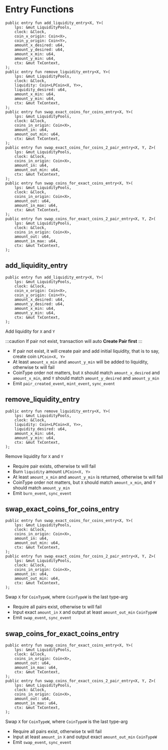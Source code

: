 # Entry Functions
```move
public entry fun add_liquidity_entry<X, Y>(
    lps: &mut LiquidityPools,
    clock: &Clock,
    coin_x_origin: Coin<X>,
    coin_y_origin: Coin<Y>,
    amount_x_desired: u64,
    amount_y_desired: u64,
    amount_x_min: u64,
    amount_y_min: u64,
    ctx: &mut TxContext,
);
public entry fun remove_liquidity_entry<X, Y>(
    lps: &mut LiquidityPools,
    clock: &Clock,
    liquidity: Coin<LPCoin<X, Y>>,
    liquidity_desired: u64,
    amount_x_min: u64,
    amount_y_min: u64,
    ctx: &mut TxContext,
);
public entry fun swap_exact_coins_for_coins_entry<X, Y>(
    lps: &mut LiquidityPools,
    clock: &Clock,
    coins_in_origin: Coin<X>,
    amount_in: u64,
    amount_out_min: u64,
    ctx: &mut TxContext,
);
public entry fun swap_exact_coins_for_coins_2_pair_entry<X, Y, Z>(
    lps: &mut LiquidityPools,
    clock: &Clock,
    coins_in_origin: Coin<X>,
    amount_in: u64,
    amount_out_min: u64,
    ctx: &mut TxContext,
);
public entry fun swap_coins_for_exact_coins_entry<X, Y>(
    lps: &mut LiquidityPools,
    clock: &Clock,
    coins_in_origin: Coin<X>,
    amount_out: u64,
    amount_in_max: u64,
    ctx: &mut TxContext,
);
public entry fun swap_coins_for_exact_coins_2_pair_entry<X, Y, Z>(
    lps: &mut LiquidityPools,
    clock: &Clock,
    coins_in_origin: Coin<X>,
    amount_out: u64,
    amount_in_max: u64,
    ctx: &mut TxContext,
);
```

## add_liquidity_entry
```move
public entry fun add_liquidity_entry<X, Y>(
    lps: &mut LiquidityPools,
    clock: &Clock,
    coin_x_origin: Coin<X>,
    coin_y_origin: Coin<Y>,
    amount_x_desired: u64,
    amount_y_desired: u64,
    amount_x_min: u64,
    amount_y_min: u64,
    ctx: &mut TxContext,
);
```
Add liquidity for `X` and `Y`

:::caution
If pair not exist, transaction will auto **Create Pair first**
:::

* If pair not exist, it will create pair and add initial liquidity, that is to say, create coin `LPCoin<X, Y>`
* At least `amount_x_min` and `amount_y_min` will be added to liquidity, otherwise tx will fail
* CoinType order not matters, but `X` should match `amount_x_desired` and `amount_x_min`, and `Y` should match `amount_y_desired` and `amount_y_min`
* Emit `pair_created_event`, `mint_event`, `sync_event`


## remove_liquidity_entry
```move
public entry fun remove_liquidity_entry<X, Y>(
    lps: &mut LiquidityPools,
    clock: &Clock,
    liquidity: Coin<LPCoin<X, Y>>,
    liquidity_desired: u64,
    amount_x_min: u64,
    amount_y_min: u64,
    ctx: &mut TxContext,
);
```
Remove liquidity for `X` and `Y`
* Require pair exists, otherwise tx will fail
* Burn `liquidity` amount `LPCoin<X, Y>`
* At least `amount_x_min` and `amount_y_min` is returned, otherwise tx will fail
* CoinType order not matters, but `X` should match `amount_x_min`, and `Y` should match `amount_y_min`
* Emit `burn_event`, `sync_event`


## swap_exact_coins_for_coins_entry
```move
public entry fun swap_exact_coins_for_coins_entry<X, Y>(
    lps: &mut LiquidityPools,
    clock: &Clock,
    coins_in_origin: Coin<X>,
    amount_in: u64,
    amount_out_min: u64,
    ctx: &mut TxContext,
);
public entry fun swap_exact_coins_for_coins_2_pair_entry<X, Y, Z>(
    lps: &mut LiquidityPools,
    clock: &Clock,
    coins_in_origin: Coin<X>,
    amount_in: u64,
    amount_out_min: u64,
    ctx: &mut TxContext,
);
```
Swap `X` for `CoinTypeW`, where `CoinTypeW` is the last type-arg
* Require all pairs exist, otherwise tx will fail
* Input exact `amount_in` `X` and output at least `amount_out_min` `CoinTypeW`
* Emit `swap_event`, `sync_event`

## swap_coins_for_exact_coins_entry
```move
public entry fun swap_coins_for_exact_coins_entry<X, Y>(
    lps: &mut LiquidityPools,
    clock: &Clock,
    coins_in_origin: Coin<X>,
    amount_out: u64,
    amount_in_max: u64,
    ctx: &mut TxContext,
);
public entry fun swap_coins_for_exact_coins_2_pair_entry<X, Y, Z>(
    lps: &mut LiquidityPools,
    clock: &Clock,
    coins_in_origin: Coin<X>,
    amount_out: u64,
    amount_in_max: u64,
    ctx: &mut TxContext,
);
```
Swap `X` for `CoinTypeW`, where `CoinTypeW` is the last type-arg
* Require all pairs exist, otherwise tx will fail
* Input at least `amount_in` `X` and output exact `amount_out_min` `CoinTypeW`
* Emit `swap_event`, `sync_event`